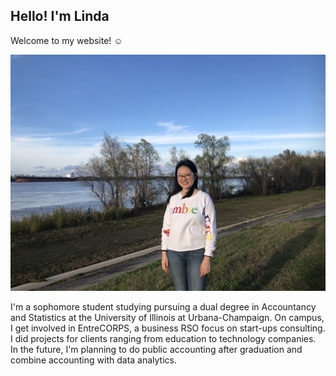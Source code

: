 ## Hello! I'm Linda

Welcome to my website! :relaxed:

![my picture](IMG_6503.jpg)

I'm a sophomore student studying pursuing a dual degree in Accountancy and Statistics at the University of Illinois at Urbana-Champaign. On campus, I get involved in EntreCORPS, a business RSO focus on start-ups consulting. I did projects for clients ranging from education to technology companies. In the future, I'm planning to do public accounting after graduation and combine accounting with data analytics. 

